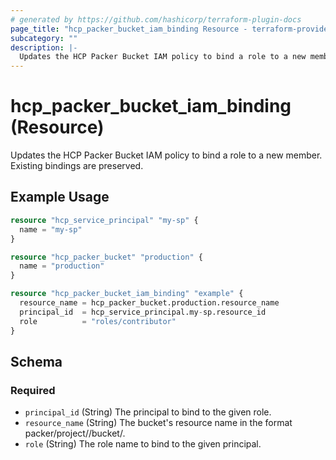 ```yaml
---
# generated by https://github.com/hashicorp/terraform-plugin-docs
page_title: "hcp_packer_bucket_iam_binding Resource - terraform-provider-hcp"
subcategory: ""
description: |-
  Updates the HCP Packer Bucket IAM policy to bind a role to a new member. Existing bindings are preserved.
---
```


# hcp_packer_bucket_iam_binding (Resource)

Updates the HCP Packer Bucket IAM policy to bind a role to a new member. Existing bindings are preserved.

## Example Usage

```terraform
resource "hcp_service_principal" "my-sp" {
  name = "my-sp"
}

resource "hcp_packer_bucket" "production" {
  name = "production"
}

resource "hcp_packer_bucket_iam_binding" "example" {
  resource_name = hcp_packer_bucket.production.resource_name
  principal_id  = hcp_service_principal.my-sp.resource_id
  role          = "roles/contributor"
}
```

<!-- schema generated by tfplugindocs -->
## Schema

### Required

- `principal_id` (String) The principal to bind to the given role.
- `resource_name` (String) The bucket's resource name in the format packer/project/<project ID>/bucket/<bucket name>.
- `role` (String) The role name to bind to the given principal.
